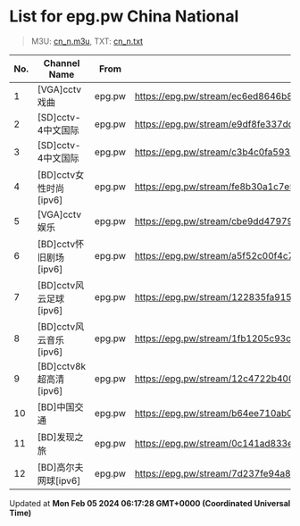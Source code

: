 # List for **epg.pw China National**

> M3U: [cn_n.m3u](/cn_n.m3u), TXT: [cn_n.txt](/txt/cn_n.txt)

| No. | Channel Name | From | Source |
| --- | ------------ | ---- | ------ |
| 1 | [VGA]cctv戏曲 | epg.pw | <https://epg.pw/stream/ec6ed8646b8ee0dcd7f829c483b8e5e8664a0ace5c98604c943a588c80301e77.ctv> |
| 2 | [SD]cctv-4中文国际 | epg.pw | <https://epg.pw/stream/e9df8fe337dd6bacbf98516a34c0b0c94b3d2a02339529dea3de3769add35fc9.m3u8> |
| 3 | [SD]cctv-4中文国际 | epg.pw | <https://epg.pw/stream/c3b4c0fa59357628b823a008e742caa5e3ea18df81216adbc62f3aa7afe556f0.m3u8> |
| 4 | [BD]cctv女性时尚[ipv6] | epg.pw | <https://epg.pw/stream/fe8b30a1c7e5156f844801fd71e5df52d089e315fb1ee961c73f7cbd8e6d57bf.m3u8> |
| 5 | [VGA]cctv娱乐 | epg.pw | <https://epg.pw/stream/cbe9dd47979a7f9a29741d27857b6c23a33537a501de0ce5401c88ad3ddee655.ctv> |
| 6 | [BD]cctv怀旧剧场[ipv6] | epg.pw | <https://epg.pw/stream/a5f52c00f4c77e44c037e7c275b3302f808389e7f7755d19f0a4213abafcba4a.m3u8> |
| 7 | [BD]cctv风云足球[ipv6] | epg.pw | <https://epg.pw/stream/122835fa915406615737ceb261f638f27e4101526191b85c281580274a185862.m3u8> |
| 8 | [BD]cctv风云音乐[ipv6] | epg.pw | <https://epg.pw/stream/1fb1205c93c4029eeebd219d3dc6898df1514b4dc5df4562e3748dbda97f82be.m3u8> |
| 9 | [BD]cctv8k超高清[ipv6] | epg.pw | <https://epg.pw/stream/12c4722b400606e9f17e446f03738627390aa03e60b7cea9a4fe15016cc6e079.m3u8> |
| 10 | [BD]中国交通 | epg.pw | <https://epg.pw/stream/b64ee710ab0a22e28a389293610912b764d52f39b0a4bb0f3bd4706567b138b8.ctv> |
| 11 | [BD]发现之旅 | epg.pw | <https://epg.pw/stream/0c141ad833ea9162fa1248de0bda4204a8c72f891e8ee10adb4303758f904aa3.ctv> |
| 12 | [BD]高尔夫网球[ipv6] | epg.pw | <https://epg.pw/stream/7d237fe94a86f6d01862aa57ac2436a9a64b921bc220468be1a4c9d958e3ff3f.m3u8> |

Updated at **Mon Feb 05 2024 06:17:28 GMT+0000 (Coordinated Universal Time)**
